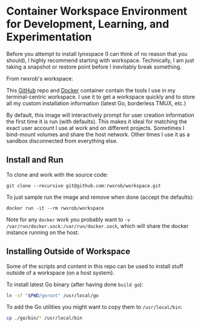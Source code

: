 # Container Workspace Environment for Development, Learning, and Experimentation

Before you attempt to install lynxspace (I can think of no reason that you should),
I highly recommend starting with workspace. Technically, I am just taking
a snapshot or restore point before I inevitably break something.

From rwxrob's workspace:

This [GitHub] repo and [Docker] container contain the tools I use in my
terminal-centric workspace. I use it to get a workspace quickly and to
store all my custom installation information (latest Go, borderless
TMUX, etc.)

By default, this image will interactively prompt for user creation
information the first time it is run (with defaults). This makes it
ideal for matching the exact user account I use at work and on different
projects. Sometimes I bind-mount volumes and share the host network.
Other times I use it as a sandbox disconnected from everything else.

[GitHub]: <https://github.com/rwxrob/base>
[Docker]: <https://hub.docker.com/r/rwxrob/base>

## Install and Run

To clone and work with the source code:

```
git clone --recursive git@github.com:rwxrob/workspace.git
```

To just sample run the image and remove when done (accept the defaults):

```
docker run -it --rm rwxrob/workspace
```

Note for any `docker` work you probably want to `-v
/var/run/docker.sock:/var/run/docker.sock`, which will share the docker
instance running on the host.

## Installing Outside of Workspace

Some of the scripts and content in this repo can be used to install
stuff outside of a workspace (on a host system).

To install latest Go binary (after having done `build go`):

```sh
ln -sf "$PWD/goroot" /usr/local/go
```

To add the Go utilities you might want to copy them to `/usr/local/bin`:

```sh
cp ./go/bin/* /usr/local/bin
```
